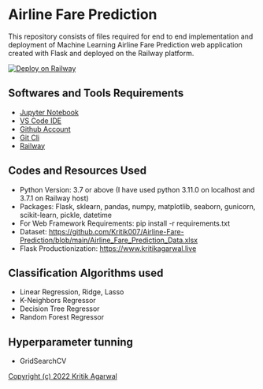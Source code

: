 # Airline Fare Prediction

This repository consists of files required for end to end implementation and deployment of Machine Learning Airline Fare Prediction web application created with Flask and deployed on the Railway platform.

[![Deploy on Railway](https://railway.app/button.svg)](https://railway.app/new/template/oDxri6?referralCode=V8Xfpl)

## Softwares and Tools Requirements

* [Jupyter Notebook](https://jupyter.org/)
* [VS Code IDE](https://code.visualstudio.com/)
* [Github Account](https://github.com)
* [Git Cli](https://cli.github.com/)
* [Railway](https://railway.app/)

## Codes and Resources Used

* Python Version: 3.7 or above (I have used python 3.11.0 on localhost and 3.7.1 on Railway host)
* Packages: Flask, sklearn, pandas, numpy, matplotlib, seaborn, gunicorn, scikit-learn, pickle, datetime
* For Web Framework Requirements: pip install -r requirements.txt
* Dataset: <https://github.com/Kritik007/Airline-Fare-Prediction/blob/main/Airline_Fare_Prediction_Data.xlsx>
* Flask Productionization: <https://www.kritikagarwal.live>

## Classification Algorithms used

* Linear Regression, Ridge, Lasso
* K-Neighbors Regressor
* Decision Tree Regressor
* Random Forest Regressor

## Hyperparameter tunning

* GridSearchCV

[Copyright (c) 2022 Kritik Agarwal](https://github.com/Kritik007/Airline-Fare-Prediction/blob/8ce82e4fec395c4acfc942d18471b7fe89b6bf8d/LICENSE#L3)

